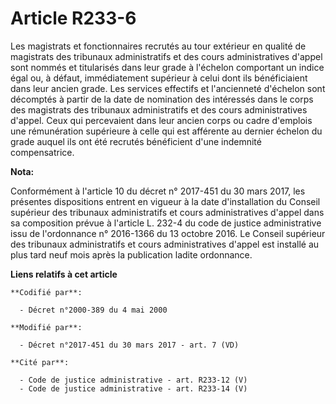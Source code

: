 # Article R233-6

Les magistrats et fonctionnaires recrutés au tour extérieur en qualité de magistrats des tribunaux administratifs et des
cours administratives d'appel sont nommés et titularisés dans leur grade à l'échelon comportant un indice égal ou, à défaut,
immédiatement supérieur à celui dont ils bénéficiaient dans leur ancien grade. Les services effectifs et l'ancienneté
d'échelon sont décomptés à partir de la date de nomination des intéressés dans le          corps des magistrats des tribunaux
administratifs et des cours administratives d'appel. Ceux qui percevaient dans leur ancien corps ou cadre d'emplois une
rémunération supérieure à celle qui est afférente au dernier échelon du grade auquel ils ont été recrutés bénéficient d'une
indemnité compensatrice.

**Nota:**

Conformément à l'article 10 du décret n° 2017-451 du 30 mars 2017, les présentes dispositions entrent en vigueur à la date
d'installation du Conseil supérieur des tribunaux administratifs et cours administratives d'appel dans sa composition prévue
à l'article L. 232-4 du code de justice administrative issu de l'ordonnance n° 2016-1366 du 13 octobre 2016. Le Conseil
supérieur des tribunaux administratifs et cours administratives d'appel est installé au plus tard neuf mois après la
publication ladite ordonnance.

**Liens relatifs à cet article**

	**Codifié par**:

	  - Décret n°2000-389 du 4 mai 2000

	**Modifié par**:

	  - Décret n°2017-451 du 30 mars 2017 - art. 7 (VD)

	**Cité par**:

	  - Code de justice administrative - art. R233-12 (V)
	  - Code de justice administrative - art. R233-14 (V)
